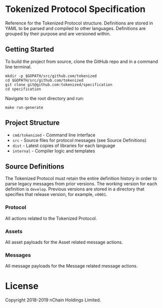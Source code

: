 # Tokenized Protocol Specification

Reference for the Tokenized Protocol structure. Definitions are stored in YAML to be parsed and compiled to other languages. Definitions are grouped by their purpose and are versioned within.

## Getting Started

To build the project from source, clone the GitHub repo and in a command line terminal.

    mkdir -p $GOPATH/src/github.com/tokenized
    cd $GOPATH/src/github.com/tokenized
    git clone git@github.com:tokenized/specification
    cd specification

Navigate to the root directory and run:

    make run-generate

## Project Structure

- `cmd/tokenized` - Command line interface
- `src` - Source files for protocol messages (see Source Definitions)
- `dist` - Latest copies of libraries for each language
- `internal` - Compiler logic and templates

## Source Definitions

The Tokenized Protocol must retain the entire definition history in order to parse legacy messages from prior versions. The working version for each definition is `develop`. Previous versions are stored in a directory that specifies that release version, for example, `v0001`.

### Protocol

All actions related to the Tokenized Protocol.

### Assets

All asset payloads for the Asset related message actions.

### Messages

All message payloads for the Message related message actions.

# License

Copyright 2018-2019 nChain Holdings Limited.
